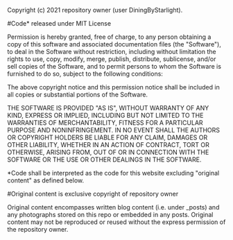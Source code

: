 Copyright (c) 2021 repository owner (user DiningByStarlight).

#Code\* released under MIT License

Permission is hereby granted, free of charge, to any person obtaining a copy of this software and associated documentation files (the "Software"), to deal in the Software without restriction, including without limitation the rights to use, copy, modify, merge, publish, distribute, sublicense, and/or sell copies of the Software, and to permit persons to whom the Software is furnished to do so, subject to the following conditions:

The above copyright notice and this permission notice shall be included in all copies or substantial portions of the Software.

THE SOFTWARE IS PROVIDED "AS IS", WITHOUT WARRANTY OF ANY KIND, EXPRESS OR IMPLIED, INCLUDING BUT NOT LIMITED TO THE WARRANTIES OF MERCHANTABILITY, FITNESS FOR A PARTICULAR PURPOSE AND NONINFRINGEMENT. IN NO EVENT SHALL THE AUTHORS OR COPYRIGHT HOLDERS BE LIABLE FOR ANY CLAIM, DAMAGES OR OTHER LIABILITY, WHETHER IN AN ACTION OF CONTRACT, TORT OR OTHERWISE, ARISING FROM, OUT OF OR IN CONNECTION WITH THE SOFTWARE OR THE USE OR OTHER DEALINGS IN THE SOFTWARE.

\*Code shall be interpreted as the code for this website excluding "original content" as defined below. 

#Original content is exclusive copyright of repository owner

Original content encompasses written blog content (i.e. under \_posts) and any photographs stored on this repo or embedded in any posts. Original content may not be reproduced or reused without the express permission of the repository owner. 